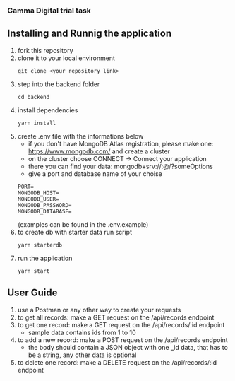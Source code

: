 ### Gamma Digital trial task

## Installing and Runnig the application

1. fork this repository
2. clone it to your local environment
    ```
    git clone <your repository link>
    ```
3. step into the backend folder
    ```
    cd backend
    ```
4. install dependencies
    ```
    yarn install
    ```
5. create .env file with the informations below
    - if you don't have MongoDB Atlas registration, please make one: https://www.mongodb.com/ and create a cluster
    - on the cluster choose CONNECT -> Connect your application
    - there you can find your data: mongodb+srv://<user>:<password>@<host>/?someOptions
    - give a port and database name of your choise
    ```
    PORT=
    MONGODB_HOST=
    MONGODB_USER=
    MONGODB_PASSWORD=
    MONGODB_DATABASE=
    ```
    (examples can be found in the .env.example)
6. to create db with starter data run script
    ```
    yarn starterdb
    ```
7. run the application
    ```
    yarn start
    ```

## User Guide
1. use a Postman or any other way to create your requests
2. to get all records: make a GET request on the /api/records endpoint
3. to get one record: make a GET request on the /api/records/:id endpoint
   - sample data contains ids from 1 to 10
4. to add a new record: make a POST request on the /api/records endpoint
   - the body should contain a JSON object with one _id data, that has to be a string, any other data is optional
5. to delete one record: make a DELETE request on the /api/records/:id endpoint
